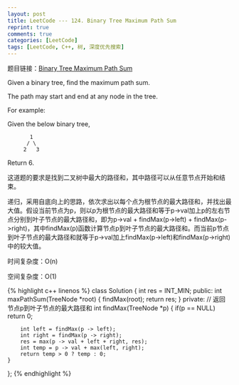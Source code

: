 ```yaml
---
layout: post
title: LeetCode --- 124. Binary Tree Maximum Path Sum
reprint: true
comments: true
categories: [LeetCode]
tags: [LeetCode, C++, 树, 深度优先搜索]
---
```



题目链接：[Binary Tree Maximum Path Sum](https://oj.leetcode.com/problems/binary-tree-maximum-path-sum/ ) 

Given a binary tree, find the maximum path sum. 

The path may start and end at any node in the tree. 

For example: 

Given the below binary tree, 

           1 
          / \ 
         2   3 

Return 6. 

这道题的要求是找到二叉树中最大的路径和，其中路径可以从任意节点开始和结束。

递归，采用自底向上的思路，依次求出以每个点为根节点的最大路径和，并找出最大值。假设当前节点为p，则以p为根节点的最大路径和等于p->val加上p的左右节点分别到叶子节点的最大路径和，即为p->val + findMax(p->left) + findMax(p->right)，其中findMax(p)函数计算节点p到叶子节点的最大路径和。而当前p节点到叶子节点的最大路径和就等于p->val加上findMax(p->left)和findMax(p->right)中的较大值。

时间复杂度：O(n)

空间复杂度：O(1)

{% highlight c++ linenos %}
class Solution
{
    int res = INT_MIN;
public:
    int maxPathSum(TreeNode *root)
    {
        findMax(root);
        return res;
    }
private:
    // 返回节点p到叶子节点的最大路径和
    int findMax(TreeNode *p)
    {
        if(p == NULL)
            return 0;
        
        int left = findMax(p -> left);
        int right = findMax(p -> right);
        res = max(p -> val + left + right, res);
        int temp = p -> val + max(left, right);
        return temp > 0 ? temp : 0;
    }
};
{% endhighlight %}
